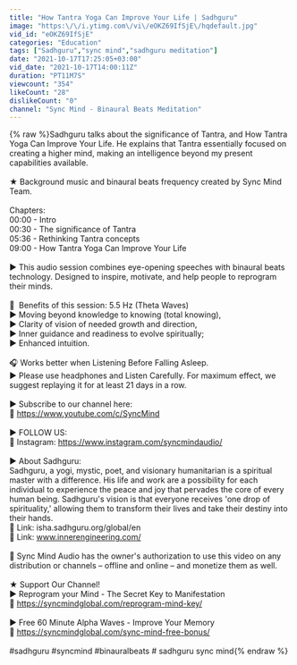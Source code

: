 ```yaml
---
title: "How Tantra Yoga Can Improve Your Life | Sadhguru"
image: "https:\/\/i.ytimg.com\/vi\/eOKZ69IfSjE\/hqdefault.jpg"
vid_id: "eOKZ69IfSjE"
categories: "Education"
tags: ["Sadhguru","sync mind","sadhguru meditation"]
date: "2021-10-17T17:25:05+03:00"
vid_date: "2021-10-17T14:00:11Z"
duration: "PT11M7S"
viewcount: "354"
likeCount: "28"
dislikeCount: "0"
channel: "Sync Mind - Binaural Beats Meditation"
---
```

{% raw %}Sadhguru talks about the significance of Tantra, and How Tantra Yoga Can Improve Your Life. He explains that Tantra essentially focused on creating a higher mind, making an intelligence beyond my present capabilities available.<br /><br />★ Background music and binaural beats frequency created by Sync Mind Team.<br /><br />Chapters:<br />00:00 - Intro<br />00:30 - The significance of Tantra<br />05:36 - Rethinking Tantra concepts<br />09:00 - How Tantra Yoga Can Improve Your Life<br /><br />► This audio session combines eye-opening speeches with binaural beats technology. Designed to inspire, motivate, and help people to reprogram their minds.<br /><br />📌  Benefits of this session: 5.5 Hz (Theta Waves)<br />►  Moving beyond knowledge to knowing (total knowing), <br />►  Clarity of vision of needed growth and direction,<br />►  Inner guidance and readiness to evolve spiritually;<br />►  Enhanced intuition.<br /><br />🎧  Works better when Listening Before Falling Asleep.<br />► Please use headphones and Listen Carefully. For maximum effect, we suggest replaying it for at least 21 days in a row.<br /><br />► Subscribe to our channel here:<br />🔗  <a rel="nofollow" target="blank" href="https://www.youtube.com/c/SyncMind">https://www.youtube.com/c/SyncMind</a><br /><br />► FOLLOW US:<br />🔗  Instagram: <a rel="nofollow" target="blank" href="https://www.instagram.com/syncmindaudio/">https://www.instagram.com/syncmindaudio/</a><br /><br />► About Sadhguru:<br />Sadhguru, a yogi, mystic, poet, and visionary humanitarian is a spiritual master with a difference. His life and work are a possibility for each individual to experience the peace and joy that pervades the core of every human being. Sadhguru's vision is that everyone receives 'one drop of spirituality,' allowing them to transform their lives and take their destiny into their hands.<br />📎  Link: isha.sadhguru.org/global/en<br />📎  Link: www.innerengineering.com/<br /><br />📌  Sync Mind Audio has the owner's authorization to use this video on any distribution or channels – offline and online – and monetize them as well.<br /><br />★ Support Our Channel!<br />► Reprogram your Mind - The Secret Key to Manifestation<br />🔗  <a rel="nofollow" target="blank" href="https://syncmindglobal.com/reprogram-mind-key/">https://syncmindglobal.com/reprogram-mind-key/</a><br /><br />► Free 60 Minute Alpha Waves - Improve Your Memory<br />🔗  <a rel="nofollow" target="blank" href="https://syncmindglobal.com/sync-mind-free-bonus/">https://syncmindglobal.com/sync-mind-free-bonus/</a><br /><br />#sadhguru #syncmind #binauralbeats # sadhguru sync mind{% endraw %}
